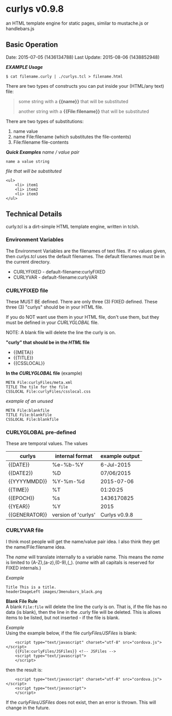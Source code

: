 # curlys v0.9.8 #
an HTML template engine for static pages, similar to mustache.js or handlebars.js

## Basic Operation ##
Date: 2015-07-05 (1436134788)
Last Update: 2015-08-06 (1438852948)

***EXAMPLE Usage***
```
$ cat filename.curly | ./curlys.tcl > filename.html
```

There are two types of constructs you can put inside your (HTML/any text) file:
> some string with a **{{name}}** that will be substituted
>
> another string with a **{{File:filename}}** that will be substituted

There are two types of substitutions:

1. name value
2. name File:filename (which substitutes the file-contents)
3. File:filename file-contents

***Quick Examples***
*name / value pair*
```
name a value string
```

*file that will be substituted*
```
<ul>
	<li> item1
	<li> item2
	<li> item3
</ul>
```

## Technical Details ##
curly.tcl is a dirt-simple HTML template engine, written in tclsh.

### Environment Variables ###

The Environment Variables are the filenames of text files.
If no values given, then *curlys.tcl* uses the default filenames.
The default filenames must be in the current directory.

* CURLYFIXED - default-filename:curlyFIXED
* CURLYVAR   - default-filename:curlyVAR

### CURLYFIXED file ###

These MUST BE defined. There are only three (3) FIXED defined.
These three (3) "curlys" should be in your HTML file.

If you do NOT want use them in your HTML file, don't use them,
but they must be defined in your *CURLYGLOBAL* file.

NOTE: A blank file will delete the line the curly is on.

**"curly" that should be in the *HTML* file**

* {{META}}
* {{TITLE}}
* {{CSSLOCAL}}

**In the *CURLYGLOBAL* file** (example)

```
META File:curlyFiles/meta.xml
TITLE The tile for the file
CSSLOCAL File:curlyFiles/csslocal.css
```

*example of an unused*

```
META File:blankfile
TITLE File:blankfile
CSSLOCAL File:blankfile
```

### CURLYGLOBAL pre-defined ###

These are temporal values. The values 

curlys        | internal format | example output
--------------|-----------------|--------
{{DATE}}      | %e-%b-%Y        | 6-Jul-2015
{{DATE2}}     | %D              | 07/06/2015
{{YYYYMMDD}}  | %Y-%m-%d        | 2015-07-06
{{TIME}}      | %T              | 01:20:25
{{EPOCH}}     | %s              | 1436170825
{{YEAR}}      | %Y              | 2015
{{GENERATOR}} | version of 'curlys' | Curlys v0.9.8

### CURLYVAR file ###

I think most people will get the name/value pair idea. 
I also think they get the name/File:filename idea.

The *name* will translate internally to a variable name.
This means the *name* is limited to (A-Z),(a-z),(0-9),(_).
(*name* with all capitals is reserved for FIXED internals.)

*Example*<br />
```
Title This is a title.
headerImageLeft images/3menubars_black.png
```

**Blank File Rule**<br />
A blank ```File:file``` will delete the line the curly is on. That is, if the file has no data (is blank), then the line in the .curly file will be deleted. This is allows items to be listed, but not inserted - if the file is blank.


*Example*<br />
Using the example below, if the file *curlyFiles/JSFiles* is blank:
```
    <script type="text/javascript" charset="utf-8" src="cordova.js"></script>
    {{File:curlyFiles/JSFiles}} <!-- JSFiles -->
    <script type="text/javascript">
    </script>
```
then the result is:
```
    <script type="text/javascript" charset="utf-8" src="cordova.js"></script>
    <script type="text/javascript">
    </script>
```
If the *curlyFiles/JSFiles* does not exist, then an error is thrown. This will change in the future.


